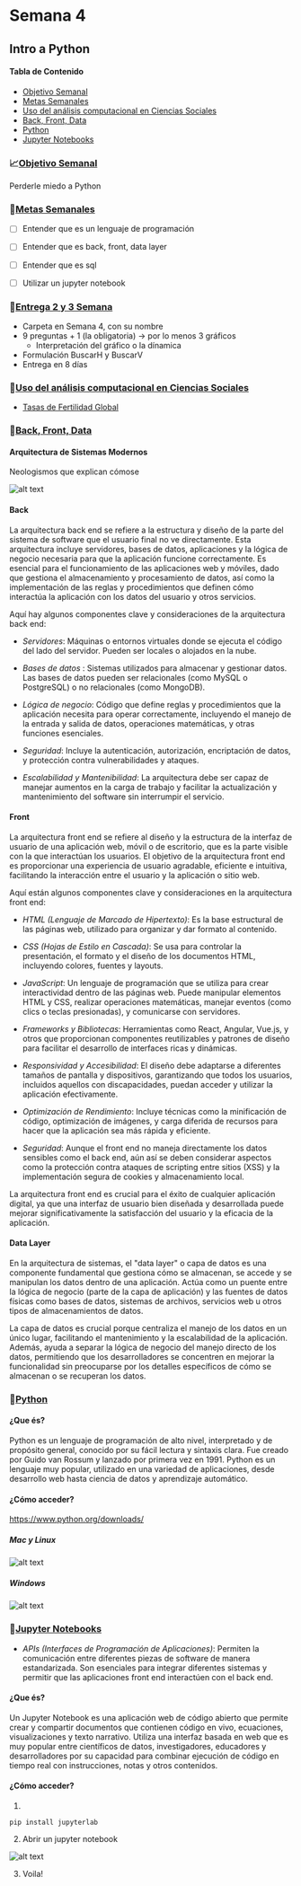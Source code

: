 # Semana 4

## Intro a Python


#### Tabla de Contenido
- [Objetivo Semanal](#sección-1)
- [Metas Semanales](#sección-2)
- [Uso del análisis computacional en Ciencias Sociales](#sección-3)
- [Back, Front, Data](#sección-4)
- [Python](#sección-5)
- [Jupyter Notebooks](#sección-6)

	
### 📈[Objetivo Semanal](#sección-1)

Perderle miedo a Python

### 📗[Metas Semanales](#sección-2)
 - [ ] Entender que es un lenguaje de programación
 - [ ] Entender que es back, front, data layer
 - [ ] Entender que es sql
 - [ ] Utilizar un jupyter notebook


 ### 📗[Entrega 2 y 3 Semana](#sección-3)
 - Carpeta en Semana 4, con su nombre 
- 9 preguntas + 1 (la obligatoria) -> por lo menos 3 gráficos
    - Interpretación del gráfico o la dínamica
- Formulación BuscarH y BuscarV
- Entrega en 8 días


 ### 📗[Uso del análisis computacional en Ciencias Sociales](#sección-4)
 -  [Tasas de Fertilidad Global](https://www.visualcapitalist.com/cp/charted-rapid-decline-of-global-birth-rates/)

 ### 📗[Back, Front, Data](#sección-5)
 #### Arquitectura de Sistemas Modernos

Neologismos que explican cómose

 ![alt text](image-3.png)

 #### Back

La arquitectura back end se refiere a la estructura y diseño de la parte del sistema de software que el usuario final no ve directamente. Esta arquitectura incluye servidores, bases de datos, aplicaciones y la lógica de negocio necesaria para que la aplicación funcione correctamente. Es esencial para el funcionamiento de las aplicaciones web y móviles, dado que gestiona el almacenamiento y procesamiento de datos, así como la implementación de las reglas y procedimientos que definen cómo interactúa la aplicación con los datos del usuario y otros servicios.

Aquí hay algunos componentes clave y consideraciones de la arquitectura back end:

-  *Servidores*: Máquinas o entornos virtuales donde se ejecuta el código del lado del servidor. Pueden ser locales o alojados en la nube.

- *Bases de datos* : Sistemas utilizados para almacenar y gestionar datos. Las bases de datos pueden ser relacionales (como MySQL o PostgreSQL) o no relacionales (como MongoDB).

- *Lógica de negocio*: Código que define reglas y procedimientos que la aplicación necesita para operar correctamente, incluyendo el manejo de la entrada y salida de datos, operaciones matemáticas, y otras funciones esenciales.

- *Seguridad*: Incluye la autenticación, autorización, encriptación de datos, y protección contra vulnerabilidades y ataques.

- *Escalabilidad y Mantenibilidad*: La arquitectura debe ser capaz de manejar aumentos en la carga de trabajo y facilitar la actualización y mantenimiento del software sin interrumpir el servicio.

 #### Front

La arquitectura front end se refiere al diseño y la estructura de la interfaz de usuario de una aplicación web, móvil o de escritorio, que es la parte visible con la que interactúan los usuarios. El objetivo de la arquitectura front end es proporcionar una experiencia de usuario agradable, eficiente e intuitiva, facilitando la interacción entre el usuario y la aplicación o sitio web.

Aquí están algunos componentes clave y consideraciones en la arquitectura front end:

- *HTML (Lenguaje de Marcado de Hipertexto)*: Es la base estructural de las páginas web, utilizado para organizar y dar formato al contenido.

- *CSS (Hojas de Estilo en Cascada)*: Se usa para controlar la presentación, el formato y el diseño de los documentos HTML, incluyendo colores, fuentes y layouts.

- *JavaScript*: Un lenguaje de programación que se utiliza para crear interactividad dentro de las páginas web. Puede manipular elementos HTML y CSS, realizar operaciones matemáticas, manejar eventos (como clics o teclas presionadas), y comunicarse con servidores.

- *Frameworks y Bibliotecas*: Herramientas como React, Angular, Vue.js, y otros que proporcionan componentes reutilizables y patrones de diseño para facilitar el desarrollo de interfaces ricas y dinámicas.

- *Responsividad y Accesibilidad*: El diseño debe adaptarse a diferentes tamaños de pantalla y dispositivos, garantizando que todos los usuarios, incluidos aquellos con discapacidades, puedan acceder y utilizar la aplicación efectivamente.

- *Optimización de Rendimiento*: Incluye técnicas como la minificación de código, optimización de imágenes, y carga diferida de recursos para hacer que la aplicación sea más rápida y eficiente.

- *Seguridad*: Aunque el front end no maneja directamente los datos sensibles como el back end, aún así se deben considerar aspectos como la protección contra ataques de scripting entre sitios (XSS) y la implementación segura de cookies y almacenamiento local.

La arquitectura front end es crucial para el éxito de cualquier aplicación digital, ya que una interfaz de usuario bien diseñada y desarrollada puede mejorar significativamente la satisfacción del usuario y la eficacia de la aplicación.

 #### Data Layer

En la arquitectura de sistemas, el "data layer" o capa de datos es una componente fundamental que gestiona cómo se almacenan, se accede y se manipulan los datos dentro de una aplicación. Actúa como un puente entre la lógica de negocio (parte de la capa de aplicación) y las fuentes de datos físicas como bases de datos, sistemas de archivos, servicios web u otros tipos de almacenamientos de datos.

La capa de datos es crucial porque centraliza el manejo de los datos en un único lugar, facilitando el mantenimiento y la escalabilidad de la aplicación. Además, ayuda a separar la lógica de negocio del manejo directo de los datos, permitiendo que los desarrolladores se concentren en mejorar la funcionalidad sin preocuparse por los detalles específicos de cómo se almacenan o se recuperan los datos.


 ### 📗[Python](#sección-5)
 #### ¿Que és?

Python es un lenguaje de programación de alto nivel, interpretado y de propósito general, conocido por su fácil lectura y sintaxis clara. Fue creado por Guido van Rossum y lanzado por primera vez en 1991. Python es un lenguaje muy popular, utilizado en una variedad de aplicaciones, desde desarrollo web hasta ciencia de datos y aprendizaje automático. 

 #### ¿Cómo acceder?

https://www.python.org/downloads/


##### Mac y Linux

![alt text](image-4.png)

##### Windows

![alt text](image-5.png)



  ### 📗[Jupyter Notebooks](#sección-7)


- *APIs (Interfaces de Programación de Aplicaciones)*: Permiten la comunicación entre diferentes piezas de software de manera estandarizada. Son esenciales para integrar diferentes sistemas y permitir que las aplicaciones front end interactúen con el back end.

 #### ¿Que és?

Un Jupyter Notebook es una aplicación web de código abierto que permite crear y compartir documentos que contienen código en vivo, ecuaciones, visualizaciones y texto narrativo. Utiliza una interfaz basada en web que es muy popular entre científicos de datos, investigadores, educadores y desarrolladores por su capacidad para combinar ejecución de código en tiempo real con instrucciones, notas y otros contenidos.

 #### ¿Cómo acceder?

1. 

 ```
pip install jupyterlab
```

2. Abrir un jupyter notebook

![alt text](image-6.png)

3. Voila!